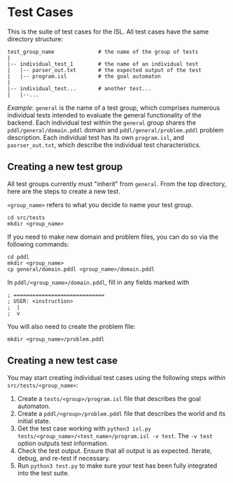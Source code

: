 # Test Cases

This is the suite of test cases for the ISL. All test cases have the same directory structure:

```
test_group_name              # the name of the group of tests
|
|-- individual_test_1        # the name of an individual test
|   |-- parser_out.txt       # the expected output of the test
|   |-- program.isl          # the goal automaton
|
|-- individual_test...       # another test...
|   |--...
```

*Example*: `general` is the name of a test group, which comprises numerous individual tests intended to evaluate the general functionality of the backend. Each individual test within the `general` group shares the `pddl/general/domain.pddl` domain and `pddl/general/problem.pddl` problem description. Each individual test has its own `program.isl`, and `pasrser_out.txt`, which describe the individual test characteristics.


## Creating a new test group

All test groups currently must "inherit" from `general`. From the top directory, here are the steps to create a new test.

`<group_name>` refers to what you decide to name your test group.

```
cd src/tests
mkdir <group_name>
```

If you need to make new domain and problem files, you can do so via the following commands:

```
cd pddl
mkdir <group_name>
cp general/domain.pddl <group_name>/domain.pddl
```

In `pddl/<group_name>/domain.pddl`, fill in any fields marked with
```
; =============================
; USER: <instruction>
;  |
;  v
```

You will also need to create the problem file:

```
mkdir <group_name>/problem.pddl
```

## Creating a new test case

You may start creating individual test cases using the following steps _within_ `src/tests/<group_name>`:

1. Create a `tests/<group>/program.isl` file that describes the goal automaton.
2. Create a `pddl/<group>/problem.pddl` file that describes the world and its initial state.
3. Get the test case working with `python3 isl.py tests/<group_name>/<test_name>/program.isl -v test`. The `-v test` option outputs test information.
4. Check the test output. Ensure that all output is as expected. Iterate, debug, and re-test if necessary.
5. Run `python3 test.py` to make sure your test has been fully integrated into the test suite.